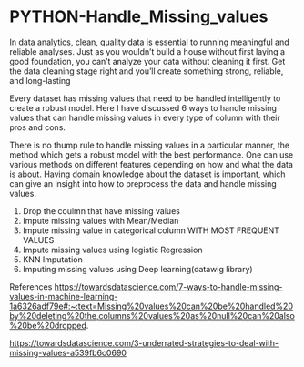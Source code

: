 # PYTHON-Handle_Missing_values

In data analytics, clean, quality data is essential to running meaningful and reliable analyses. Just as you wouldn’t build a house without first laying a good foundation, you can’t analyze your data without cleaning it first. Get the data cleaning stage right and you’ll create something strong, reliable, and long-lasting 

Every dataset has missing values that need to be handled intelligently to create a robust model. Here I have discussed 6 ways to handle missing values that can handle missing values in every type of column with their pros and cons.

There is no thump rule to handle missing values in a particular manner, the method which gets a robust model with the best performance. One can use various methods on different features depending on how and what the data is about. Having domain knowledge about the dataset is important, which can give an insight into how to preprocess the data and handle missing values.

1. Drop the coulmn that have missing values
2. Impute missing values with Mean/Median
3. Impute missing value in categorical column WITH MOST FREQUENT VALUES
4. Impute missing values using logistic Regression
5. KNN Imputation
6. Imputing missing values using Deep learning(datawig library)


References
https://towardsdatascience.com/7-ways-to-handle-missing-values-in-machine-learning-1a6326adf79e#:~:text=Missing%20values%20can%20be%20handled%20by%20deleting%20the,columns%20values%20as%20null%20can%20also%20be%20dropped.

https://towardsdatascience.com/3-underrated-strategies-to-deal-with-missing-values-a539fb6c0690
